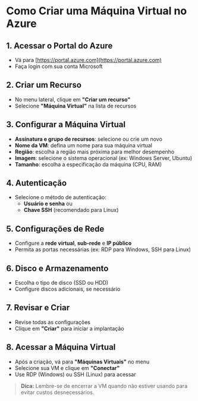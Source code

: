# Como Criar uma Máquina Virtual no Azure

## 1. Acessar o Portal do Azure
- Vá para [https://portal.azure.com](https://portal.azure.com)
- Faça login com sua conta Microsoft

## 2. Criar um Recurso
- No menu lateral, clique em **"Criar um recurso"**
- Selecione **"Máquina Virtual"** na lista de recursos

## 3. Configurar a Máquina Virtual
- **Assinatura e grupo de recursos**: selecione ou crie um novo
- **Nome da VM**: defina um nome para sua máquina virtual
- **Região**: escolha a região mais próxima para melhor desempenho
- **Imagem**: selecione o sistema operacional (ex: Windows Server, Ubuntu)
- **Tamanho**: escolha a especificação da máquina (CPU, RAM)

## 4. Autenticação
- Selecione o método de autenticação:
  - **Usuário e senha** ou
  - **Chave SSH** (recomendado para Linux)

## 5. Configurações de Rede
- Configure a **rede virtual**, **sub-rede** e **IP público**
- Permita as portas necessárias (ex: RDP para Windows, SSH para Linux)

## 6. Disco e Armazenamento
- Escolha o tipo de disco (SSD ou HDD)
- Configure discos adicionais, se necessário

## 7. Revisar e Criar
- Revise todas as configurações
- Clique em **"Criar"** para iniciar a implantação

## 8. Acessar a Máquina Virtual
- Após a criação, vá para **"Máquinas Virtuais"** no menu
- Selecione sua VM e clique em **"Conectar"**
- Use RDP (Windows) ou SSH (Linux) para acessar

> **Dica:** Lembre-se de encerrar a VM quando não estiver usando para evitar custos desnecessários.

